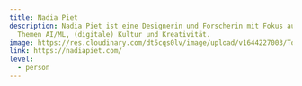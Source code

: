 ```yaml
---
title: Nadia Piet
description: Nadia Piet ist eine Designerin und Forscherin mit Fokus auf die
  Themen AI/ML, (digitale) Kultur und Kreativität.
image: https://res.cloudinary.com/dt5cqs0lv/image/upload/v1644227003/Tools/Personen/Screenshot_2022-02-07_at_10-41-07_Nadia_Piet_Exploring_Design_Tech_Data_and_Digital_Culture_gohzwk.jpg
link: https://nadiapiet.com/
level:
  - person
---
```

